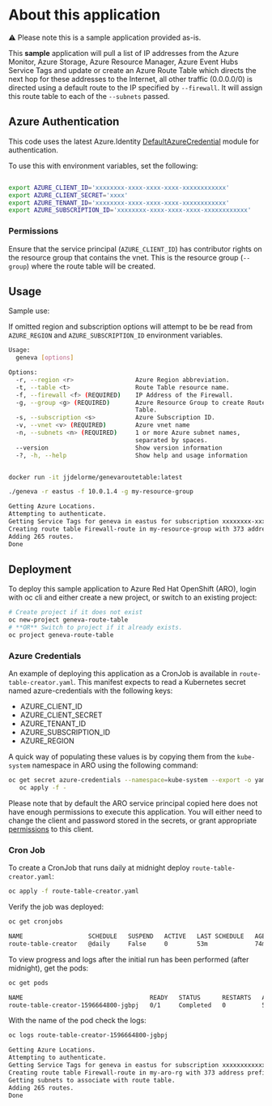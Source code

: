 # About this application

:warning: Please note this is a sample application provided as-is.

This **sample** application will pull a list of IP addresses from the Azure Monitor, Azure Storage, Azure Resource Manager, Azure Event Hubs Service Tags and update or create an Azure Route Table which directs the next hop for these addresses to the Internet, all other traffic (0.0.0.0/0) is directed using a default route to the IP specified by ```--firewall```. It will assign this route table to each of the ```--subnets``` passed.

## Azure Authentication

This code uses the latest Azure.Identity [DefaultAzureCredential](https://docs.microsoft.com/en-us/dotnet/api/azure.identity.defaultazurecredential?view=azure-dotnet) module for authentication.  

To use this with environment variables, set the following:

```bash

export AZURE_CLIENT_ID='xxxxxxxx-xxxx-xxxx-xxxx-xxxxxxxxxxxx'
export AZURE_CLIENT_SECRET='xxxx'
export AZURE_TENANT_ID='xxxxxxxx-xxxx-xxxx-xxxx-xxxxxxxxxxxx'
export AZURE_SUBSCRIPTION_ID='xxxxxxxx-xxxx-xxxx-xxxx-xxxxxxxxxxxx'
```

### Permissions

Ensure that the service principal (```AZURE_CLIENT_ID```) has contributor rights on the resource
group that contains the vnet.  This is the resource group (```--group```) where the route table will be created.

## Usage

Sample use:

If omitted region and subscription options will attempt to be be read from ```AZURE_REGION``` and ```AZURE_SUBSCRIPTION_ID``` environment variables.

```bash
Usage:
  geneva [options]

Options:
  -r, --region <r>                 Azure Region abbreviation.
  -t, --table <t>                  Route Table resource name.
  -f, --firewall <f> (REQUIRED)    IP Address of the Firewall.
  -g, --group <g> (REQUIRED)       Azure Resource Group to create Route
                                   Table.
  -s, --subscription <s>           Azure Subscription ID.
  -v, --vnet <v> (REQUIRED)        Azure vnet name
  -n, --subnets <n> (REQUIRED)     1 or more Azure subnet names,
                                   separated by spaces.
  --version                        Show version information
  -?, -h, --help                   Show help and usage information
```


```bash

docker run -it jjdelorme/genevaroutetable:latest

./geneva -r eastus -f 10.0.1.4 -g my-resource-group

Getting Azure Locations.
Attempting to authenticate.
Getting Service Tags for geneva in eastus for subscription xxxxxxxx-xxxx-xxxx-xxxx-xxxxxxxxxxxx.
Creating route table Firewall-route in my-resource-group with 373 address prefixes.
Adding 265 routes.
Done
```

## Deployment

To deploy this sample application to Azure Red Hat OpenShift (ARO), login with oc cli and either create a new project, or switch to an existing project:

```bash
# Create project if it does not exist
oc new-project geneva-route-table
# **OR** Switch to project if it already exists.
oc project geneva-route-table
```

### Azure Credentials

An example of deploying this application as a CronJob is available in ```route-table-creator.yaml```.  This manifest expects to read a Kubernetes secret named azure-credentials with the following keys:
- AZURE_CLIENT_ID
- AZURE_CLIENT_SECRET
- AZURE_TENANT_ID
- AZURE_SUBSCRIPTION_ID
- AZURE_REGION

A quick way of populating these values is by copying them from the ```kube-system``` namespace in ARO using the following command:

```bash
oc get secret azure-credentials --namespace=kube-system --export -o yaml |\
   oc apply -f -
```

Please note that by default the ARO service principal copied here does not have enough permissions to execute this application.  You will either need to change the client and password stored in the secrets, or grant appropriate [permissions](#permissions) to this client.

### Cron Job

To create a CronJob that runs daily at midnight deploy ```route-table-creator.yaml```:

```bash
oc apply -f route-table-creator.yaml
```

Verify the job was deployed:

```bash
oc get cronjobs

NAME                  SCHEDULE   SUSPEND   ACTIVE   LAST SCHEDULE   AGE
route-table-creator   @daily     False     0        53m             74m
```

To view progress and logs after the initial run has been performed (after midnight), get the pods:

```bash
oc get pods

NAME                                   READY   STATUS      RESTARTS   AGE
route-table-creator-1596664800-jgbpj   0/1     Completed   0          53m

```

With the name of the pod check the logs:

```bash
oc logs route-table-creator-1596664800-jgbpj

Getting Azure Locations.
Attempting to authenticate.
Getting Service Tags for geneva in eastus for subscription xxxxxxxxxxxxxxxxxxxxxxxxxx.
Creating route table Firewall-route in my-aro-rg with 373 address prefixes.
Getting subnets to associate with route table.
Adding 265 routes.
Done

```
